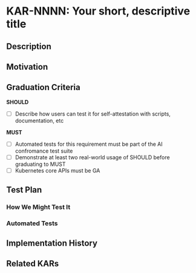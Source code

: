 <!--
**Note:** When your KAR is complete, all of these comment blocks should be removed.

Follow the guidelines of the [documentation style guide].
In particular, wrap lines to a reasonable length, to make it
easier for reviewers to cite specific portions, and to minimize diff churn on
updates.

[documentation style guide]: https://github.com/kubernetes/community/blob/master/contributors/guide/style-guide.md

To get started with this template:

- [ ] **Create an issue in kubernetes-sigs/wg-ai-conformance**
  When filing an AI conformance requirement tracking issue, please make sure to complete all
  fields in that template. One of the fields asks for a link to the KAR. You
  can leave that blank until this KAR is filed, and then go back to the
  issue and add the link.
- [ ] **Make a copy of this template directory.**
  Copy this template into the kars directory and name it
  `NNNN-short-descriptive-title`, where `NNNN` is the issue number (with no
  leading-zero padding) assigned to your AI conformance requirement issue above.
- [ ] **Fill out as much of the kar.yaml file as you can.**
  At minimum, you should fill in the "title", "kar-number", "status", "stage", "milestone", and date-related fields.
- [ ] **Fill out this file as best you can.**
  At minimum, you should fill in the "Description" sections.
- [ ] **Create a PR for this KAR.**
  Assign it to wg-ai-conformance leads who are sponsoring this process.

When editing KARS, aim for tightly-scoped, single-topic PRs to keep discussions
focused. If you disagree with what is already in a document, open a new PR
with suggested changes.

One KAR corresponds to one "AI conformance requirement" for its whole lifecycle.
You do not need a new KAR to move from SHOULD to MUST, for example. If
new details emerge that belong in the KAR, edit the KAR. Once a requirement has become
"implemented", major changes should be driven as a new KAR.

The canonical place for the latest set of instructions (and the likely source
of this file) is [here](/kars/NNNN-kar-template/README.md).
-->

# KAR-NNNN: Your short, descriptive title

<!--
This is the title of your KAR. Keep it short, simple, and descriptive. A good
title can help communicate what the KAR is and should be considered as part of
any review.
-->

## Description

<!--
The CNCF Kubernetes AI Conformance defines a set of capabilities, APIs, and configurations that a Kubernetes cluster MUST offer, on top of standard CNCF Kubernetes Conformance, to reliably and efficiently run AI/ML workloads. This initiative aims to simplify AI/ML operations on Kubernetes, accelerate adoption, guarantee interoperability and portability for AI workloads, reduce the overall cost of ownership, and enable ecosystem growth on an industry-standard foundation.

This section should produce high-quality, user-focused
documentation for an AI conformance requirement that will be part of a corresponding Kubernetes release in https://github.com/cncf/ai-conformance. Vendors should be able to understand the requirement and submit conformance results for review and certification by the CNCF. A test implementer should be able to create automated tests based on this description.

A good description should be one or two sentences in length.
-->

## Motivation

<!--
This section is for explicitly listing the motivation and rationale of why the requirement is important and the benefits to users. The section can optionally provide links to existing implementations to demonstrate the interest in this KAR within the wider Kubernetes community.
-->

## Graduation Criteria

<!--
**Note:** *Not required until targeted at a release.*
If applicable, make sure the required tests are referenced in the test plan section.
-->

**SHOULD**
- [ ] Describe how users can test it for self-attestation with scripts, documentation, etc

**MUST**
- [ ] Automated tests for this requirement must be part of the AI confromance test suite
- [ ] Demonstrate at least two real-world usage of SHOULD before graduating to MUST
- [ ] Kubernetes core APIs must be GA
<!--
**Note:** We recommend that non-core APIs should be GA as well, but it is not required.
-->

## Test Plan

<!--
**Note:** *Not required until targeted at a release.*
The goal is to ensure that we don't accept requirements with inadequate ways to test them.
Starting v1.37, automated tests are graduation criteria for MUSTs.
-->

### How We Might Test It
<!--
**Note:** *Not required until targeted at a release.*
For SHOULD, describe what tests will be added to the AI conformance test suite. 
Document scripts or steps a user can follow to test for self-attestation.
-->

### Automated Tests

<!--
**Note:** *Not required until targeted at a release.*
Document all the automated tests that have been added to the AI conformance test suite.
-->

## Implementation History

<!--
Major milestones in the lifecycle of a KAR should be tracked in this section.
Major milestones might include:
- the date the KAR is created and its status changed to implementable, signaling WG acceptance
- the `Test Plan` section being merged, signaling agreement on a proposed test plan
- the first Kubernetes release where an initial version of the KAR was available as SHOULD
- the version of Kubernetes where the KAR graduated to MUST
- the date the status changed to implemented from implementable, signaling completion
- when the KAR was retired or superseded
-->

## Related KARs

<!--
List KARS that are related. This is in case of additional requirements that come up after a KAR has already graduated to “implemented”
-->
